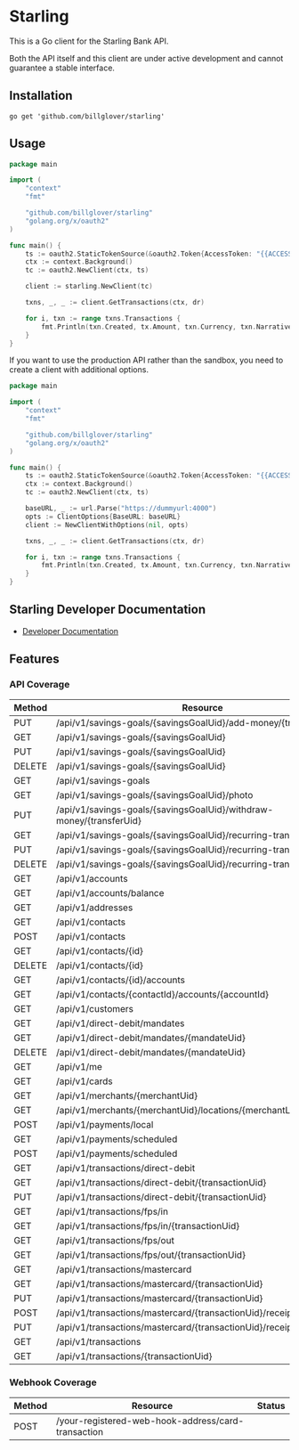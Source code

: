 # Starling

This is a Go client for the Starling Bank API.

Both the API itself and this client are under active development and cannot guarantee a stable interface.

## Installation

```shell
go get 'github.com/billglover/starling'
```

## Usage

```go
package main

import (
    "context"
    "fmt"

    "github.com/billglover/starling"
    "golang.org/x/oauth2"
)

func main() {
    ts := oauth2.StaticTokenSource(&oauth2.Token{AccessToken: "{{ACCESS_TOKEN}}"})
    ctx := context.Background()
    tc := oauth2.NewClient(ctx, ts)

    client := starling.NewClient(tc)

    txns, _, _ := client.GetTransactions(ctx, dr)

    for i, txn := range txns.Transactions {
        fmt.Println(txn.Created, tx.Amount, txn.Currency, txn.Narrative)
    }
}
```

If you want to use the production API rather than the sandbox, you need to create a client with additional options.

```go
package main

import (
    "context"
    "fmt"

    "github.com/billglover/starling"
    "golang.org/x/oauth2"
)

func main() {
    ts := oauth2.StaticTokenSource(&oauth2.Token{AccessToken: "{{ACCESS_TOKEN}}"})
    ctx := context.Background()
    tc := oauth2.NewClient(ctx, ts)

    baseURL, _ := url.Parse("https://dummyurl:4000")
    opts := ClientOptions{BaseURL: baseURL}
    client := NewClientWithOptions(nil, opts)

    txns, _, _ := client.GetTransactions(ctx, dr)

    for i, txn := range txns.Transactions {
        fmt.Println(txn.Created, tx.Amount, txn.Currency, txn.Narrative)
    }
}
```

## Starling Developer Documentation

* [Developer Documentation](https://developer.starlingbank.com/)

## Features

### API Coverage

| Method | Resource                                                              | Status      |
|--------|-----------------------------------------------------------------------|------------:|
| PUT    | /api/v1/savings-goals/{savingsGoalUid}/add-money/{transferUid}        | Done        |
| GET    | /api/v1/savings-goals/{savingsGoalUid}                                | Done        |
| PUT    | /api/v1/savings-goals/{savingsGoalUid}                                | Done        |
| DELETE | /api/v1/savings-goals/{savingsGoalUid}                                | Done        |
| GET    | /api/v1/savings-goals                                                 | Done        |
| GET    | /api/v1/savings-goals/{savingsGoalUid}/photo                          | Done        |
| PUT    | /api/v1/savings-goals/{savingsGoalUid}/withdraw-money/{transferUid}   | Done        |
| GET    | /api/v1/savings-goals/{savingsGoalUid}/recurring-transfer             | Done        |
| PUT    | /api/v1/savings-goals/{savingsGoalUid}/recurring-transfer             | Done        |
| DELETE | /api/v1/savings-goals/{savingsGoalUid}/recurring-transfer             | Done        |
| GET    | /api/v1/accounts                                                      | Done        |
| GET    | /api/v1/accounts/balance                                              | Done        |
| GET    | /api/v1/addresses                                                     | Done        |
| GET    | /api/v1/contacts                                                      | Done        |
| POST   | /api/v1/contacts                                                      | Done        |
| GET    | /api/v1/contacts/{id}                                                 | Done        |
| DELETE | /api/v1/contacts/{id}                                                 | Done        |
| GET    | /api/v1/contacts/{id}/accounts                                        | Done        |
| GET    | /api/v1/contacts/{contactId}/accounts/{accountId}                     | Done        |
| GET    | /api/v1/customers                                                     | Done        |
| GET    | /api/v1/direct-debit/mandates                                         | Done        |
| GET    | /api/v1/direct-debit/mandates/{mandateUid}                            | Done        |
| DELETE | /api/v1/direct-debit/mandates/{mandateUid}                            | Done        |
| GET    | /api/v1/me                                                            | Done        |
| GET    | /api/v1/cards                                                         | Done        |
| GET    | /api/v1/merchants/{merchantUid}                                       | Done        |
| GET    | /api/v1/merchants/{merchantUid}/locations/{merchantLocationUid}       | Done        |
| POST   | /api/v1/payments/local                                                |             |
| GET    | /api/v1/payments/scheduled                                            |             |
| POST   | /api/v1/payments/scheduled                                            |             |
| GET    | /api/v1/transactions/direct-debit                                     | Done        |
| GET    | /api/v1/transactions/direct-debit/{transactionUid}                    | Done        |
| PUT    | /api/v1/transactions/direct-debit/{transactionUid}                    | Done        |
| GET    | /api/v1/transactions/fps/in                                           | Done        |
| GET    | /api/v1/transactions/fps/in/{transactionUid}                          | Done        |
| GET    | /api/v1/transactions/fps/out                                          | Done        |
| GET    | /api/v1/transactions/fps/out/{transactionUid}                         | Done        |
| GET    | /api/v1/transactions/mastercard                                       |             |
| GET    | /api/v1/transactions/mastercard/{transactionUid}                      |             |
| PUT    | /api/v1/transactions/mastercard/{transactionUid}                      |             |
| POST   | /api/v1/transactions/mastercard/{transactionUid}/receipt              |             |
| PUT    | /api/v1/transactions/mastercard/{transactionUid}/receipt/{receiptUid} |             |
| GET    | /api/v1/transactions                                                  | Done        |
| GET    | /api/v1/transactions/{transactionUid}                                 | Done        |

### Webhook Coverage

| Method | Resource                                                            | Status      |
|--------|---------------------------------------------------------------------|------------:|
| POST   | /your-registered-web-hook-address/card-transaction                  |             |
